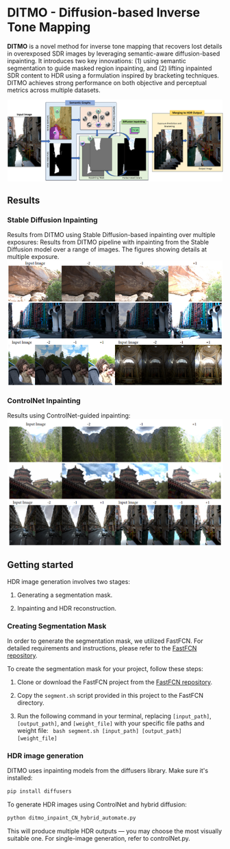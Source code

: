 # DITMO - Diffusion-based Inverse Tone Mapping
**DITMO** is a novel method for inverse tone mapping that recovers lost details in overexposed SDR images by leveraging semantic-aware diffusion-based inpainting. It introduces two key innovations: (1) using semantic segmentation to guide masked region inpainting, and (2) lifting inpainted SDR content to HDR using a formulation inspired by bracketing techniques. DITMO achieves strong performance on both objective and perceptual metrics across multiple datasets.

![Overview](https://github.com/aruMMG/DITMO/blob/main/assets/Overview.jpg?raw=true)

## Results

### Stable Diffusion Inpainting

Results from DITMO using Stable Diffusion-based inpainting over multiple exposures:
Results from DITMO pipeline with inpainting from the Stable Diffusion model over a range of images. The figures showing details at multiple exposure. 
![Result_SD](https://github.com/aruMMG/DITMO/blob/main/assets/result_SD.png?raw=true)

### ControlNet Inpainting
Results using ControlNet-guided inpainting:
![Result_CN](https://github.com/aruMMG/DITMO/blob/main/assets/result_CN.png?raw=true)


## Getting started
HDR image generation involves two stages:
1. Generating a segmentation mask.

2. Inpainting and HDR reconstruction.

### Creating Segmentation Mask

In order to generate the segmentation mask, we utilized FastFCN. For detailed requirements and instructions, please refer to the [FastFCN repository](https://github.com/wuhuikai/FastFCN).

To create the segmentation mask for your project, follow these steps:

1. Clone or download the FastFCN project from the [FastFCN repository](https://github.com/wuhuikai/FastFCN).

2. Copy the `segment.sh` script provided in this project to the FastFCN directory.

3. Run the following command in your terminal, replacing `[input_path]`, `[output_path]`, and `[weight_file]` with your specific file paths and weight file:
   <code> bash segment.sh [input_path] [output_path] [weight_file] </code>

### HDR image generation
DITMO uses inpainting models from the diffusers library. Make sure it's installed:

```bash
pip install diffusers
```

To generate HDR images using ControlNet and hybrid diffusion:

```bash
python ditmo_inpaint_CN_hybrid_automate.py
```

This will produce multiple HDR outputs — you may choose the most visually suitable one. For single-image generation, refer to controlNet.py.

